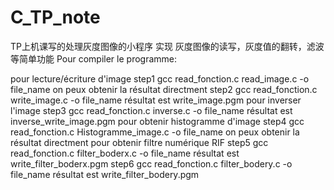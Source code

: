 # C_TP_note
TP上机课写的处理灰度图像的小程序
实现 灰度图像的读写，灰度值的翻转，滤波等简单功能
Pour compiler le programme:

pour lecture/écriture d'image
step1 gcc read_fonction.c read_image.c -o file_name                  on peux obtenir la résultat directment
step2 gcc read_fonction.c write_image.c -o file_name                 résultat est write_image.pgm
pour inverser l'image
step3 gcc read_fonction.c inverse.c -o file_name                     résultat est inverse_write_image.pgm
pour obtenir histogramme d'image
step4 gcc read_fonction.c Histogramme_image.c -o file_name           on peux obtenir la résultat directment
pour obtenir filtre numérique RIF
step5 gcc read_fonction.c filter_boderx.c -o file_name               résultat est write_filter_boderx.pgm
step6 gcc read_fonction.c filter_bodery.c -o file_name               résultat est write_filter_bodery.pgm
